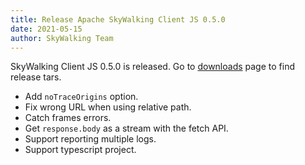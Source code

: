 ```yaml
---
title: Release Apache SkyWalking Client JS 0.5.0
date: 2021-05-15
author: SkyWalking Team
---
```


SkyWalking Client JS 0.5.0 is released. Go to [downloads](/downloads) page to find release tars.

- Add `noTraceOrigins` option.
- Fix wrong URL when using relative path.
- Catch frames errors.
- Get `response.body` as a stream with the fetch API.
- Support reporting multiple logs.
- Support typescript project.